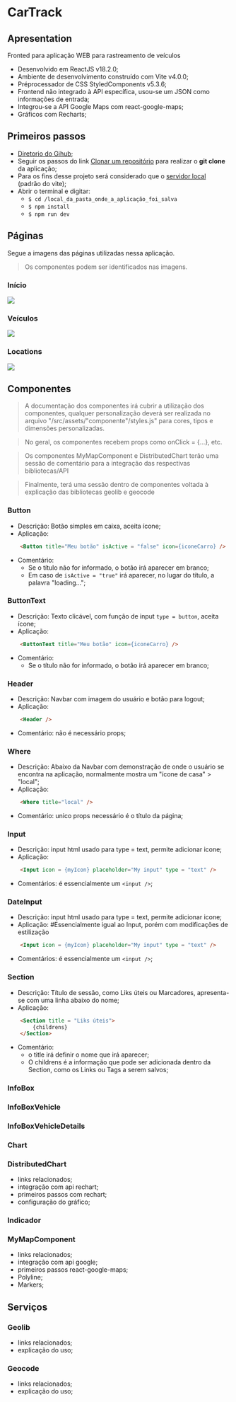 # CarTrack

## Apresentation

Fronted para aplicação WEB para rastreamento de veículos

- Desenvolvido em ReactJS v18.2.0;
- Ambiente de desenvolvimento construído com Vite v4.0.0;
- Préprocessador de CSS StyledComponents v5.3.6;
- Frontend não integrado à API específica, usou-se um JSON como informações de entrada;
- Integrou-se a API Google Maps com react-google-maps;
- Gráficos com Recharts;

## Primeiros passos

- [Diretorio do Gihub](https://github.com/pedromsra/rocketnotes_frontend);
- Seguir os passos do link [Clonar um repositório](https://github.com/pedromsra/vehicle_tracking_FrontEnd.git) para realizar o **git clone** da aplicação;
- Para os fins desse projeto será considerado que o [servidor local](http://localhost:5173) (padrão do vite);
- Abrir o terminal e digitar:
  - `$ cd /local_da_pasta_onde_a_aplicação_foi_salva`
  - `$ npm install`
  - `$ npm run dev`

## Páginas

Segue a imagens das páginas utilizadas nessa aplicação.

> Os componentes podem ser identificados nas imagens.

### Início

![](start.gif)

### Veículos

![](vehicles.gif)

### Locations

![](locations.gif)

## Componentes

> A documentação dos componentes irá cubrir a utilização dos componentes, qualquer personalização deverá ser realizada no arquivo "/src/assets/"componente"/styles.js" para cores, tipos e dimensões personalizadas. 

> No geral, os componentes recebem props como onClick = {...}, etc. 

> Os componentes MyMapComponent e DistributedChart terão uma sessão de comentário para a integração das respectivas bibliotecas/API

> Finalmente, terá uma sessão dentro de componentes voltada à explicação das bibliotecas geolib e geocode 

### Button

- Descrição: Botão simples em caixa, aceita ícone;
- Aplicação:

```html
    <Button title="Meu botão" isActive = "false" icon={iconeCarro} />
```

- Comentário:
  - Se o título não for informado, o botão irá aparecer em branco;
  - Em caso de ```isActive = "true"``` irá aparecer, no lugar do título, a palavra "loading...";

### ButtonText

- Descrição: Texto clicável, com função de input ```type = button```, aceita ícone;
- Aplicação:

```html
    <ButtonText title="Meu botão" icon={iconeCarro} />
```

- Comentário:
  - Se o título não for informado, o botão irá aparecer em branco;

### Header

- Descrição: Navbar com imagem do usuário e botão para logout;
- Aplicação:

```html
    <Header />
```

- Comentário: não é necessário props;

### Where

- Descrição: Abaixo da Navbar com demonstração de onde o usuário se encontra na aplicação, normalmente mostra um "ícone de casa" > "local";
- Aplicação:

```html
    <Where title="local" />
```

- Comentário: unico props necessário é o título da página;

### Input

- Descrição: input html usado para type = text, permite adicionar icone;
- Aplicação:

```html
    <Input icon = {myIcon} placeholder="My input" type = "text" />
```

- Comentários: é essencialmente um ```<input />```;

### DateInput

- Descrição: input html usado para type = text, permite adicionar icone;
- Aplicação: #Essencialmente igual ao Input, porém com modificações de estilização

```html
    <Input icon = {myIcon} placeholder="My input" type = "text" />
```

- Comentários: é essencialmente um ```<input />```;

### Section

- Descrição: Título de sessão, como Liks úteis ou Marcadores, apresenta-se com uma linha abaixo do nome;
- Aplicação: 

```html
    <Section title = "Liks úteis">
        {childrens}
    </Section>
```

- Comentário: 
  - o title irá definir o nome que irá aparecer;
  - O childrens é a informação que pode ser adicionada dentro da Section, como os Links ou Tags a serem salvos;

### InfoBox

### InfoBoxVehicle

### InfoBoxVehicleDetails

### Chart

### DistributedChart

- links relacionados;
- integração com api rechart;
- primeiros passos com rechart;
- configuração do gráfico;

### Indicador

### MyMapComponent

- links relacionados;
- integração com api google;
- primeiros passos react-google-maps;
- Polyline;
- Markers;

## Serviços

### Geolib

- links relacionados;
- explicação do uso;

### Geocode

- links relacionados;
- explicação do uso;